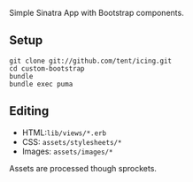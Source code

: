 Simple Sinatra App with Bootstrap components.

## Setup

```
git clone git://github.com/tent/icing.git
cd custom-bootstrap
bundle
bundle exec puma
```

## Editing

- HTML:`lib/views/*.erb`
- CSS: `assets/stylesheets/*`
- Images: `assets/images/*`

Assets are processed though sprockets.
